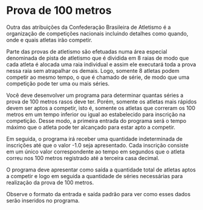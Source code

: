 # Prova de 100 metros

Outra das atribuições da Confederação Brasileira de Atletismo é a organização de competições nacionais incluindo detalhes como quando, onde e quais atletas irão competir.

Parte das provas de atletismo são efetuadas numa área especial denominada de pista de atletismo que é dividida em 8 raias de modo que cada atleta é alocada uma raia individual e assim ele executará toda a prova nessa raia sem atrapalhar os demais. Logo, somente 8 atletas podem competir ao mesmo tempo, o que é chamado de série, de modo que uma competição pode ter uma ou mais séries.

Você deve desenvolver um programa para determinar quantas séries a prova de 100 metros rasos deve ter. Porém, somente os atletas mais rápidos devem ser aptos a competir, isto é, somente os atletas que correram os 100 metros em um tempo inferior ou igual ao estabelecido para inscrição na competição. Desse modo, a primeira entrada do programa será o tempo máximo que o atleta pode ter alcançado para estar apto a competir.

Em seguida, o programa irá receber uma quantidade indeterminada de inscrições até que o valor -1.0 seja apresentado. Cada inscrição consiste em um único valor correspondente ao tempo em segundos que o atleta correu nos 100 metros registrado até a terceira casa decimal.

O programa deve apresentar como saída a quantidade total de atletas aptos a competir e logo em seguida a quantidade de séries necessárias para realização da prova de 100 metros.

Observe o formato da entrada e saída padrão para ver como esses dados serão inseridos no programa.